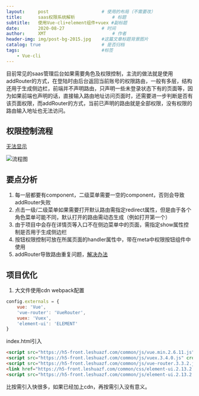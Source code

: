 ```yaml
---
layout:     post   				    # 使用的布局（不需要改）
title:      saas权限系统解析 				# 标题 
subtitle:   使用Vue-cli+element组件+vuex #副标题
date:       2020-08-27 				# 时间
author:     XMT 						# 作者
header-img: img/post-bg-2015.jpg 	#这篇文章标题背景图片
catalog: true 						# 是否归档
tags:								#标签
    - Vue-cli
---
```


目前常见的saas管理后台如果需要角色及权限控制，主流的做法就是使用addRouter的方式，在登陆时由后台返回当前账号的权限路由，一般有多层，结构还用于生成侧边栏，前端并不声明路由，只声明一些未登录状态下有的页面等，因为如果前端也声明的话，直接输入路由地址访问页面时，还需要进一步判断是否有该页面权限，而addRouter的方式，当前已声明的路由就是全部权限，没有权限的路由输入地址也无法访问。

## 权限控制流程
[无法显示](https://app.yinxiang.com/shard/s62/res/7b45f84d-b253-4870-96de-51b6d7891711/%E6%9D%83%E9%99%90%E6%8E%A7%E5%88%B6%E6%B5%81%E7%A8%8B.png "无法显示")

![流程图](../img/post-bg-2015.jpg "流程图")

## 要点分析

1. 每一层都要有component，二级菜单需要一空的component，否则会导致addRouter失败
2. 点击一级/二级菜单如果需要打开默认路由需指定redirect属性，但是由于各个角色菜单可能不同，默认打开的路由需动态生成（例如打开第一个）
3. 由于项目中会存在详情页等入口不在侧边菜单中的页面，需指定show属性控制是否用于生成侧边栏
4. 按钮权限控制可放在所属页面的handler属性中，带在meta中权限按钮组件中使用
5. addRouter导致路由重复问题，[解决办法](https://blog.csdn.net/baidu_28647571/article/details/101711682 "解决办法")

## 项目优化

1. 大文件使用cdn
webpack配置
```javascript
config.externals = {
	vue: 'Vue',
	'vue-router': 'VueRouter',
	vuex: 'Vuex',
	'element-ui': 'ELEMENT'
}
```
index.html引入
```html
<script src="https://h5-front.leshuazf.com/common/js/vue.min.2.6.11.js" crossorigin="anonymous"></script>
<script src="https://h5-front.leshuazf.com/common/js/vuex.3.4.0.js" crossorigin="anonymous"></script>
<script src="https://h5-front.leshuazf.com/common/js/vue-router.3.3.2.js" crossorigin="anonymous"></script>
<link href="https://h5-front.leshuazf.com/common/css/element-ui.2.13.2.css" ref="stylesheet"/>
<script src="https://h5-front.leshuazf.com/common/js/element-ui.2.13.2.js" crossorigin="anonymous"></script>
```
比按需引入快很多，如果已经加上cdn，再按需引入没有意义。
